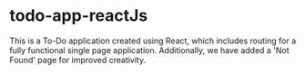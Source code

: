 # todo-app-reactJs
This is a To-Do application created using React, which includes routing for a fully functional single page application. Additionally, we have added a 'Not Found' page for improved creativity.
